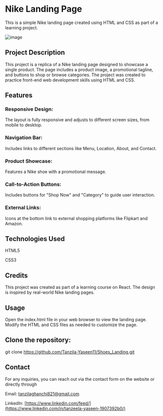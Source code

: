 # Nike Landing Page
This is a simple Nike landing page created using HTML and CSS as part of a learning project.

![image](https://github.com/user-attachments/assets/3d65ed82-d087-47f3-99cb-ffd2145109e3)


## Project Description
This project is a replica of a Nike landing page designed to showcase a single product. The page includes a product image, a promotional tagline, and buttons to shop or browse categories. The project was created to practice front-end web development skills using HTML and CSS.

## Features
 ### Responsive Design: 
 The layout is fully responsive and adjusts to different screen sizes, from mobile to desktop.
 
 ### Navigation Bar: 
 Includes links to different sections like Menu, Location, About, and Contact.
 
 ### Product Showcase: 
 Features a Nike shoe with a promotional message.
 
 ### Call-to-Action Buttons: 
 Includes buttons for "Shop Now" and "Category" to guide user interaction.
 
 ### External Links: 
 Icons at the bottom link to external shopping platforms like Flipkart and Amazon.

## Technologies Used
HTML5

CSS3


## Credits
This project was created as part of a learning course on React. The design is inspired by real-world Nike landing pages.

## Usage
Open the index.html file in your web browser to view the landing page.
Modify the HTML and CSS files as needed to customize the page.

## Clone the repository:
git clone https://github.com/Tanzila-Yaseen11/Shoes_Landing.git

## Contact
For any inquiries, you can reach out via the contact form on the website or directly through

Email:
tanzilaghanchi821@gmail.com

LinkedIn:
[https://www.linkedin.com/feed/](https://www.linkedin.com/in/tanzeela-yaseen-1907392b0/)

